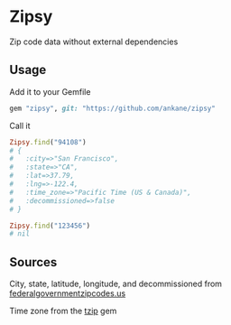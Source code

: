 # Zipsy

Zip code data without external dependencies

## Usage

Add it to your Gemfile

```ruby
gem "zipsy", git: "https://github.com/ankane/zipsy"
```

Call it

```ruby
Zipsy.find("94108")
# {
#   :city=>"San Francisco",
#   :state=>"CA",
#   :lat=>37.79,
#   :lng=>-122.4,
#   :time_zone=>"Pacific Time (US & Canada)",
#   :decommissioned=>false
# }

Zipsy.find("123456")
# nil
```

## Sources

City, state, latitude, longitude, and decommissioned from [federalgovernmentzipcodes.us](http://federalgovernmentzipcodes.us)

Time zone from the [tzip](https://github.com/farski/TZip) gem
